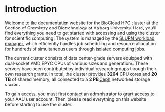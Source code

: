 # Introduction
Welcome to the documentation website for the BioCloud HPC cluster at the Section of Chemistry and Biotechnology at Aalborg University. Here, you’ll find everything you need to get started with accessing and using the cluster for scientific computing. The system is managed by the [SLURM workload manager](https://slurm.schedmd.com/archive/slurm-24.11.4/overview.html), which efficiently handles job scheduling and resource allocation for hundreds of simultaneous users through isolated computing jobs.

The current cluster consists of data center-grade servers equipped with dual-socket AMD EPYC CPUs of various sizes and generations. These servers have been contributed by individual research groups through their own research grants. In total, the cluster provides **3264** CPU cores and **20 TB** of shared memory, all connected to a **2 PB** [Ceph](https://ceph.com/) networked storage cluster.

To gain access, you must first contact an administrator to grant access to your AAU user account. Then, please read everything on this website before starting to use the cluster.
